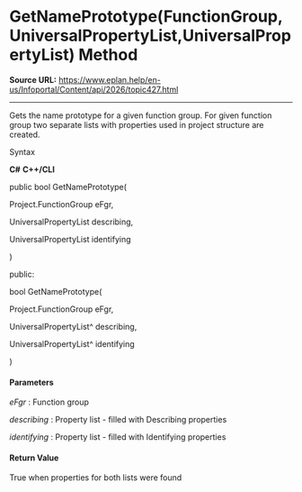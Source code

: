 # GetNamePrototype(FunctionGroup,UniversalPropertyList,UniversalPropertyList) Method

**Source URL:** https://www.eplan.help/en-us/Infoportal/Content/api/2026/topic427.html

---

Gets the name prototype for a given function group. For given function group two separate lists with properties used in project structure are created.

Syntax

**C#**
**C++/CLI**


public bool GetNamePrototype( 

   Project.FunctionGroup eFgr,

   UniversalPropertyList describing,

   UniversalPropertyList identifying

)

public:

bool GetNamePrototype( 

   Project.FunctionGroup eFgr,

   UniversalPropertyList^ describing,

   UniversalPropertyList^ identifying

)


#### Parameters

*eFgr*
:   Function group

*describing*
:   Property list - filled with Describing properties

*identifying*
:   Property list - filled with Identifying properties

#### Return Value

True when properties for both lists were found
